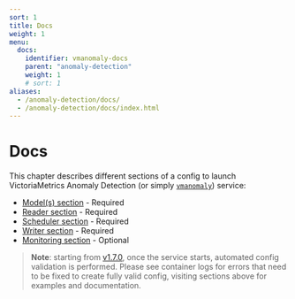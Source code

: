 ```yaml
---
sort: 1
title: Docs
weight: 1
menu:
  docs:
    identifier: vmanomaly-docs
    parent: "anomaly-detection"
    weight: 1
    # sort: 1
aliases:
  - /anomaly-detection/docs/
  - /anomaly-detection/docs/index.html
---
```


# Docs

This chapter describes different sections of a config to launch VictoriaMetrics Anomaly Detection (or simply [`vmanomaly`](/vmanomaly.html)) service:

- [Model(s) section](models/README.md) - Required
- [Reader section](reader.html) - Required
- [Scheduler section](scheduler.html) - Required
- [Writer section](writer.html) - Required
- [Monitoring section](monitoring.html) -  Optional


> **Note**: starting from [v1.7.0](../CHANGELOG.md#v172), once the service starts, automated config validation is performed. Please see container logs for errors that need to be fixed to create fully valid config, visiting sections above for examples and documentation.